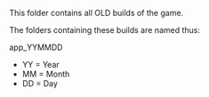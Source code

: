 
This folder contains all OLD builds of the game. 

The folders containing these builds are named thus:

app_YYMMDD

* YY = Year
* MM = Month
* DD = Day

